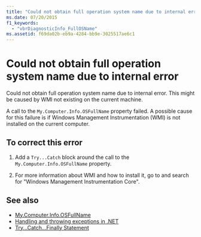 ```yaml
---
title: "Could not obtain full operation system name due to internal error"
ms.date: 07/20/2015
f1_keywords: 
  - "vbrDiagnosticInfo_FullOSName"
ms.assetid: f69da02b-eb9a-4284-bb9e-3025517ae6c1
---
```

# Could not obtain full operation system name due to internal error
Could not obtain full operation system name due to internal error. This might be caused by WMI not existing on the current machine.  
  
 A call to the `My.Computer.Info.OSFullName` property failed. A possible cause for this failure is if Windows Management Instrumentation (WMI) is not installed on the current computer.  
  
## To correct this error  
  
1.  Add a `Try...Catch` block around the call to the `My.Computer.Info.OSFullName` property.  
  
2.  For more information about WMI and how to install it, go to  and search for "Windows Management Instrumentation Core".  
  
## See also
- [My.Computer.Info.OSFullName](xref:Microsoft.VisualBasic.Devices.ComputerInfo.OSFullName)
- [Handling and throwing exceptions in .NET](../../standard/exceptions/index.md)
- [Try...Catch...Finally Statement](../../visual-basic/language-reference/statements/try-catch-finally-statement.md)
